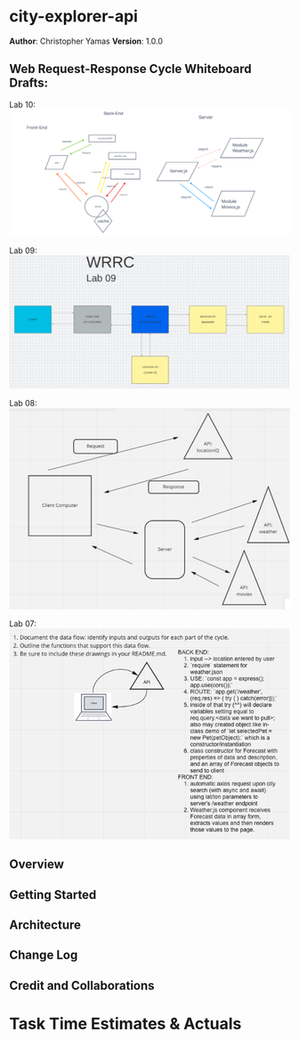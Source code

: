 # city-explorer-api


**Author**: Christopher Yamas
**Version**: 1.0.0

## Web Request-Response Cycle Whiteboard Drafts:

Lab 10:
![lab10-city-explorer-api WRRC](./lab10-cit-ex-wrrc.png)

Lab 09:
![lab09-city-explorer-api WRRC](./Lab-09-WRRC.png)

Lab 08:
![Lab 08 WRRC](./wrrc-lab-8.png)

Lab 07:
![lab07-city-explorer-api WRRC](./cit-ex-api-wrrc.png)

## Overview
<!-- Provide a high level overview of what this application is and why you are building it, beyond the fact that it's an assignment for this class. (i.e. What's your problem domain?) -->

## Getting Started
<!-- What are the steps that a user must take in order to build this app on their own machine and get it running? -->

## Architecture
<!-- Provide a detailed description of the application design. What technologies (languages, libraries, etc) you're using, and any other relevant design information. -->

## Change Log
<!-- Use this area to document the iterative changes made to your application as each feature is successfully implemented. Use time stamps. Here's an example:

01-01-2001 4:59pm - Application now has a fully-functional express server, with a GET route for the location resource. -->

## Credit and Collaborations
<!-- Give credit (and a link) to other people or resources that helped you build this application. -->

# Task Time Estimates & Actuals